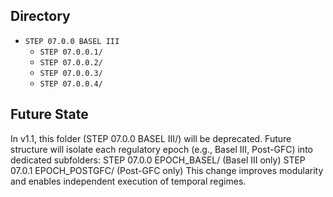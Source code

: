 ## Directory ##
- `STEP 07.0.0 BASEL III`
  - `STEP 07.0.0.1/`
  - `STEP 07.0.0.2/`
  - `STEP 07.0.0.3/`
  - `STEP 07.0.0.4/`

## Future State ##
In v1.1, this folder (STEP 07.0.0 BASEL III/) will be deprecated.
Future structure will isolate each regulatory epoch (e.g., Basel III, Post-GFC) into dedicated subfolders:
STEP 07.0.0 EPOCH_BASEL/ (Basel III only)
STEP 07.0.1 EPOCH_POSTGFC/ (Post-GFC only)
This change improves modularity and enables independent execution of temporal regimes.
